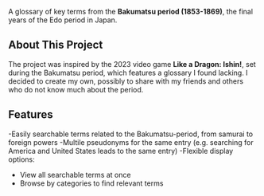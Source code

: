A glossary of key terms from the **Bakumatsu period (1853-1869)**, the final years of the Edo period in Japan.

## About This Project

The project was inspired by the 2023 video game **Like a Dragon: Ishin!**, set during the Bakumatsu period, which features a glossary I found lacking. I decided to create my own, possibly to share with my friends and others who do not know much about the period.

## Features
-Easily searchable terms related to the Bakumatsu-period, from samurai to foreign powers
-Multile pseudonyms for the same entry (e.g. searching for America and United States leads to the same entry)
-Flexible display options:  
  - View all searchable terms at once  
  - Browse by categories to find relevant terms  
